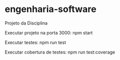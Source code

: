 # engenharia-software
Projeto da Disciplina   

Executar projeto na porta 3000:
npm start

Executar testes:
npm run test

Executar cobertura de testes:
npm run test:coverage
